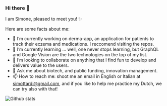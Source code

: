 ### Hi there 👋

I am Simone, pleased to meet you! ✨

Here are some facts about me:

- 🔭 I’m currently working on derma-app, an application for patients to track their eczema and medications. I reccomend visiting the repos.
- 🌱 I’m currently learning ... well, one never stops learning, but GraphQL and Google Vision are the two technologies on the top of my list.
- 👯 I’m looking to collaborate on anything that I find fun to develop and delivers value to the users.
- 💬 Ask me about biotech, and public funding, innovation management. 
- 📫 How to reach me: shoot me an email in English or Italian at simottardi@gmail.com, and if you like to help me practice my Dutch, we can try also with that!

![Github stats](https://github-readme-stats.vercel.app/api?username=simottardi)


<!--
**simottardi/simottardi** is a ✨ _special_ ✨ repository because its `README.md` (this file) appears on your GitHub profile.
![ReadMe Card](https://github-readme-stats.vercel.app/api/pin/?username=YourUsername&repo=derma-app-front)

![ReadMe Card](https://github-readme-stats.vercel.app/api/pin/?username=YourUsername&repo=derma-app-back)

![counter](https://[github.com/simottardi].m.pipedream.net)



Here are some ideas to get you started:

- 🔭 I’m currently working on ...
- 🌱 I’m currently learning ...
- 👯 I’m looking to collaborate on ...
- 🤔 I’m looking for help with ...
- 💬 Ask me about ...
- 📫 How to reach me: ...
- 😄 Pronouns: ...
- ⚡ Fun fact: ...
-->
